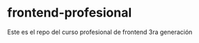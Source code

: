 frontend-profesional
====================

Este es el repo del curso profesional de frontend 3ra generación
